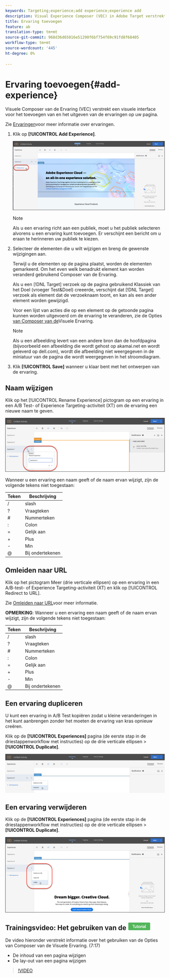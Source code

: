 ```yaml
---
keywords: Targeting;experience;add experience;experience add
description: Visual Experience Composer (VEC) in Adobe Target verstrekt een visuele interface voor het uitgeven van de ervaringen op uw pagina.
title: Ervaring toevoegen
feature: ab
translation-type: tm+mt
source-git-commit: 968d36d65016e51290f6bf754f69c91fd8f68405
workflow-type: tm+mt
source-wordcount: '445'
ht-degree: 0%

---
```



# Ervaring toevoegen{#add-experience}

Visuele Composer van de Ervaring (VEC) verstrekt een visuele interface voor het toevoegen van en het uitgeven van de ervaringen op uw pagina.

Zie [Ervaringen](/help/c-experiences/experiences.md#concept_A2E10F6AFB3D4AEAB6951EE14688848D)voor meer informatie over ervaringen.

1. Klik op **[!UICONTROL Add Experience]**.

   ![Ervaring toevoegen, optie](/help/c-activities/t-test-ab/t-test-create-ab/assets/add-experience.png)

   >[!NOTE]
   >
   >Als u een ervaring richt aan een publiek, moet u het publiek selecteren alvorens u een ervaring kunt toevoegen. Er verschijnt een bericht om u eraan te herinneren uw publiek te kiezen.

1. Selecteer de elementen die u wilt wijzigen en breng de gewenste wijzigingen aan.

   Terwijl u de elementen op de pagina plaatst, worden de elementen gemarkeerd. Om het even welk benadrukt element kan worden veranderd gebruikend Composer van de Ervaring.

   Als u een [!DNL Target] verzoek op de pagina gebruikend Klassiek van het Doel (vroeger Test&amp;Doel) creeerde, verschijnt dat [!DNL Target] verzoek als element dat de verzoeknaam toont, en kan als een ander element worden gewijzigd.

   Voor een lijst van acties die op een element op de getoonde pagina kunnen worden uitgevoerd om de ervaring te veranderen, zie de Opties [van Composer van de](/help/c-experiences/c-visual-experience-composer/viztarget-options.md)Visuele Ervaring.


   >[!NOTE]
   >
   >Als u een afbeelding levert van een andere bron dan de hoofdpagina (bijvoorbeeld een afbeelding die wordt gehost op akamai.net en wordt geleverd op dell.com), wordt die afbeelding niet weergegeven in de miniatuur van de pagina die wordt weergegeven in het stroomdiagram.

1. Klik **[!UICONTROL Save]** wanneer u klaar bent met het ontwerpen van de ervaring.

## Naam wijzigen

Klik op het [!UICONTROL Rename Experience] pictogram op een ervaring in een A/B Test- of Experience Targeting-activiteit (XT) om de ervaring een nieuwe naam te geven.

![Naam wijzigen](/help/c-activities/t-test-ab/t-test-create-ab/assets/rename-experience.png)

Wanneer u een ervaring een naam geeft of de naam ervan wijzigt, zijn de volgende tekens niet toegestaan:

| Teken | Beschrijving |
|--- |--- |
| / | slash |
| ? | Vraagteken |
| # | Nummerteken |
| : | Colon |
| = | Gelijk aan |
| + | Plus |
| - | Min |
| @ | Bij ondertekenen |

## Omleiden naar URL

Klik op het pictogram Meer (drie verticale ellipsen) op een ervaring in een A/B-test- of Experience Targeting-activiteit (XT) en klik op [!UICONTROL Redirect to URL].

Zie [Omleiden naar URL](/help/c-experiences/c-visual-experience-composer/redirect-offer.md)voor meer informatie.

**OPMERKING**: Wanneer u een ervaring een naam geeft of de naam ervan wijzigt, zijn de volgende tekens niet toegestaan:

| Teken | Beschrijving |
|--- |--- |
| / | slash |
| ? | Vraagteken |
| # | Nummerteken |
| : | Colon |
| = | Gelijk aan |
| + | Plus |
| - | Min |
| @ | Bij ondertekenen |

## Een ervaring dupliceren

U kunt een ervaring in A/B Test kopiëren zodat u kleine veranderingen in het kunt aanbrengen zonder het moeten de ervaring van kras opnieuw creëren.

Klik op de **[!UICONTROL Experiences]** pagina (de eerste stap in de driestappenworkflow met instructies) op de drie verticale ellipsen > **[!UICONTROL Duplicate]**.

![Optie Dubbele ervaring](/help/c-activities/t-test-ab/t-test-create-ab/assets/duplicate-experience.png)

## Een ervaring verwijderen

Klik op de **[!UICONTROL Experiences]** pagina (de eerste stap in de driestappenworkflow met instructies) op de drie verticale ellipsen > **[!UICONTROL Duplicate]**.

![Ervaring verwijderen, optie](/help/c-activities/t-test-ab/t-test-create-ab/assets/delete-experience.png)

## Trainingsvideo: Het gebruiken van de ![Leerkaart van de Samensteller van de Visueel Ervaring](/help/assets/tutorial.png)

De video hieronder verstrekt informatie over het gebruiken van de Opties van Composer van de Visuele Ervaring. (7:17)

* De inhoud van een pagina wijzigen
* De lay-out van een pagina wijzigen

>[!VIDEO](https://video.tv.adobe.com/v/17399)
